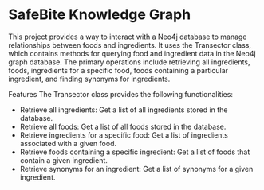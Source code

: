 # SafeBite Knowledge Graph 
This project provides a way to interact with a Neo4j database to manage relationships between foods and ingredients. It uses the Transector class, which contains methods for querying food and ingredient data in the Neo4j graph database. The primary operations include retrieving all ingredients, foods, ingredients for a specific food, foods containing a particular ingredient, and finding synonyms for ingredients.

Features
The Transector class provides the following functionalities:

- Retrieve all ingredients: Get a list of all ingredients stored in the database.
- Retrieve all foods: Get a list of all foods stored in the database.
- Retrieve ingredients for a specific food: Get a list of ingredients associated with a given food.
- Retrieve foods containing a specific ingredient: Get a list of foods that contain a given ingredient.
- Retrieve synonyms for an ingredient: Get a list of synonyms for a given ingredient.
